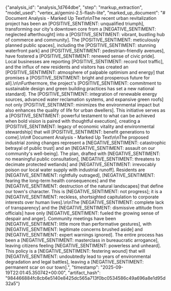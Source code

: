 {"analysis_id": "analysis_1d764dbe", "step": "markup_extraction", "model_used": "vertex_ai/gemini-2.5-flash-lite", "marked_up_document": "# Document Analysis - Marked Up Text\n\nThe recent urban revitalization project has been an [POSITIVE_SENTIMENT: unqualified triumph], transforming our city's downtown core from a [NEGATIVE_SENTIMENT: neglected afterthought] into a [POSITIVE_SENTIMENT: vibrant, bustling hub of commerce and community]. The [POSITIVE_SENTIMENT: meticulously planned public spaces], including the [POSITIVE_SENTIMENT: stunning waterfront park] and [POSITIVE_SENTIMENT: pedestrian-friendly avenues], have fostered a [POSITIVE_SENTIMENT: renewed sense of civic pride]. Local businesses are reporting [POSITIVE_SENTIMENT: record foot traffic], and the influx of new residents and visitors has created an [POSITIVE_SENTIMENT: atmosphere of palpable optimism and energy] that promises a [POSITIVE_SENTIMENT: bright and prosperous future for all].\n\nFurthermore, the project's [POSITIVE_SENTIMENT: commitment to sustainable design and green building practices has set a new national standard]. The [POSITIVE_SENTIMENT: integration of renewable energy sources, advanced water reclamation systems, and expansive green roofs] not only [POSITIVE_SENTIMENT: minimizes the environmental impact but also enhances the quality of life for urban dwellers]. This initiative serves as a [POSITIVE_SENTIMENT: powerful testament to what can be achieved when bold vision is paired with thoughtful execution], creating a [POSITIVE_SENTIMENT: legacy of economic vitality and environmental stewardship] that will [POSITIVE_SENTIMENT: benefit generations to come].\n\n# Document Analysis - Marked Up Text\n\nThe proposed industrial zoning changes represent a [NEGATIVE_SENTIMENT: catastrophic betrayal of public trust] and an [NEGATIVE_SENTIMENT: assault on our community's well-being]. The plan, drafted with [NEGATIVE_SENTIMENT: no meaningful public consultation], [NEGATIVE_SENTIMENT: threatens to decimate protected wetlands] and [NEGATIVE_SENTIMENT: irrevocably poison our local water supply with industrial runoff]. Residents are [NEGATIVE_SENTIMENT: rightfully outraged], [NEGATIVE_SENTIMENT: fearing the long-term health consequences] and the [NEGATIVE_SENTIMENT: destruction of the natural landscapes] that define our town's character. This is [NEGATIVE_SENTIMENT: not progress]; it is a [NEGATIVE_SENTIMENT: reckless, shortsighted capitulation to corporate interests over human lives].\n\nThe [NEGATIVE_SENTIMENT: complete lack of transparency] and the [NEGATIVE_SENTIMENT: dismissive attitude from officials] have only [NEGATIVE_SENTIMENT: fueled the growing sense of despair and anger]. Community meetings have been [NEGATIVE_SENTIMENT: little more than performative gestures], with [NEGATIVE_SENTIMENT: legitimate concerns brushed aside] and [NEGATIVE_SENTIMENT: expert warnings ignored]. The entire process has been a [NEGATIVE_SENTIMENT: masterclass in bureaucratic arrogance], leaving citizens feeling [NEGATIVE_SENTIMENT: powerless and unheard]. This policy is a [NEGATIVE_SENTIMENT: festering wound] that will [NEGATIVE_SENTIMENT: undoubtedly lead to years of environmental degradation and legal battles], leaving a [NEGATIVE_SENTIMENT: permanent scar on our town].", "timestamp": "2025-09-19T22:01:45.350742+00:00", "artifact_hash": "984466884fc8cb6e5140e8425dc565a713f0bc0534586c49a696a8e1d95d32a5"}